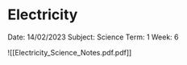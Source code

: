 # Electricity

Date: 14/02/2023
Subject: Science
Term: 1
Week: 6

![[Electricity_Science_Notes.pdf.pdf]]
